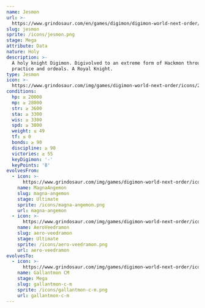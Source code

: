 ```yaml
---
name: Jesmon
url: >-
  https://www.grindosaur.com/en/games/digimon/digimon-world-next-order/digimon/211-jesmon
slug: jesmon
sprite: /icons/jesmon.png
stage: Mega
attribute: Data
nature: Holy
description: >-
  A holy knight Digimon. Digivolved to an extreme form of Hackmon through
  practice and ordeals. A Royal Knight.
type: Jesmon
icon: >-
  https://www.grindosaur.com/img/games/digimon-world-next-order/icons/211-jesmon-icon.png
conditions:
  hp: ≥ 20000
  mp: ≥ 28000
  str: ≥ 3600
  sta: ≥ 3300
  wis: ≥ 3300
  spd: ≥ 3800
  weight: ≤ 49
  tf: ≤ 0
  bonds: ≥ 90
  discipline: ≥ 90
  victories: ≥ 55
  keyDigimon: '-'
  keyPoints: '8'
evolvesFrom:
  - icon: >-
      https://www.grindosaur.com/img/games/digimon-world-next-order/icons/115-magnaangemon-icon-small.png
    name: MagnaAngemon
    slug: magna-angemon
    stage: Ultimate
    sprite: /icons/magna-angemon.png
    url: magna-angemon
  - icon: >-
      https://www.grindosaur.com/img/games/digimon-world-next-order/icons/126-aeroveedramon-icon-small.png
    name: AeroVeedramon
    slug: aero-veedramon
    stage: Ultimate
    sprite: /icons/aero-veedramon.png
    url: aero-veedramon
evolvesTo:
  - icon: >-
      https://www.grindosaur.com/img/games/digimon-world-next-order/icons/228-gallantmon-cm-icon-small.png
    name: Gallantmon CM
    stage: Mega
    slug: gallantmon-c-m
    sprite: /icons/gallantmon-c-m.png
    url: gallantmon-c-m
---
```


